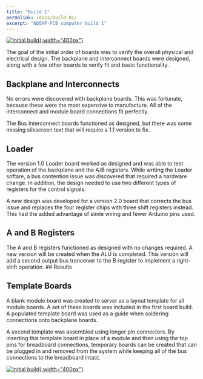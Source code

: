 ```yaml
---
title: "Build 1"
permalink: /docs/build-01/
excerpt: "NQSAP-PCB computer build 1"
---
```


[![Initial build](../../assets/images/boards1.png "initial NQSAP-PCB build"){:width="400px"}](../../assets/images/boards1.png)

The goal of the initial order of boards was to verify the overall physical and electrical design.  The backplane and interconnect boards were designed, along with
a few other boards to verify fit and basic functionality.

## Backplane and Interconnects

No errors were discovered with backplane boards.  This was fortunate, because these were
the most expensive to manufacture.  All of the interconnect and module board connections
fit perfectly.

The Bus Interconnect boards functioned as designed, but there was some missing silkscreen
text that will require a 1.1 version to fix.

## Loader

The version 1.0 Loader board worked as designed and was able to test operation of the
backplane and the A/B registers.  While writing the Loader softare, a bus contention issue
was discovered that required a hardware change.  In addition, the design needed to use two
different types of registers for the control signals.  

A new design was developed for a version 2.0 board that corrects the bus issue and
replaces the four register chips with three shift registers instead.  This had the added
advantage of simle wiring and fewer Arduino pins used.

## A and B Registers

The A and B registers functioned as designed with no changes required.  A new version will
be created when the ALU is completed.  This version will add a second output bus
tranceiver to the B register to implement a right-shift operation. ## Results

## Template Boards

A blank module board was created to server as a layout template for all module boards.  A
set of these boards was included in the first board build.  A populated template board was
used as a guide when soldering connections onto backplane boards.  

A second template was assembled using longer pin connectors.  By inserting this template
board in place of a module and then using the top pins for breadboard connections,
temporary boards can be created that can be plugged in and removed from the system while
keeping all of the bus connections to the breadboard intact.

[![Initial build](../../assets/images/boards1.gif "initial NQSAP-PCB build"){:width="400px"}](../../assets/images/boards1.gif)
